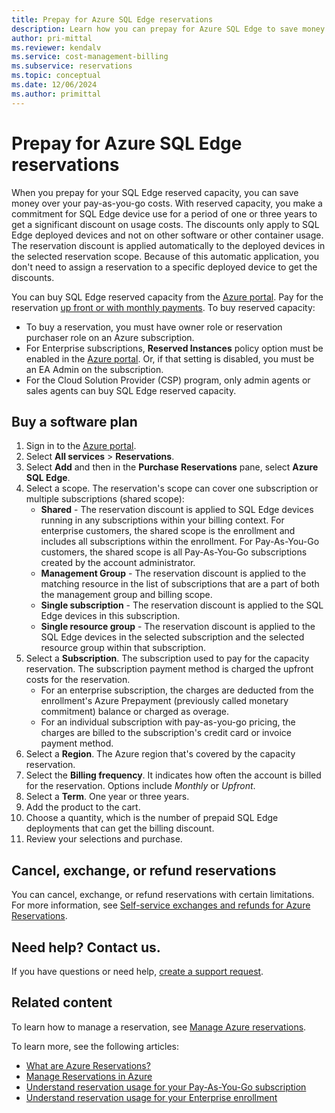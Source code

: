 ```yaml
---
title: Prepay for Azure SQL Edge reservations
description: Learn how you can prepay for Azure SQL Edge to save money over your pay-as-you-go costs.
author: pri-mittal
ms.reviewer: kendalv
ms.service: cost-management-billing
ms.subservice: reservations
ms.topic: conceptual
ms.date: 12/06/2024
ms.author: primittal
---
```


# Prepay for Azure SQL Edge reservations

When you prepay for your SQL Edge reserved capacity, you can save money over your pay-as-you-go costs. With reserved capacity, you make a commitment for SQL Edge device use for a period of one or three years to get a significant discount on usage costs. The discounts only apply to SQL Edge deployed devices and not on other software or other container usage. The reservation discount is applied automatically to the deployed devices in the selected reservation scope. Because of this automatic application, you don't need to assign a reservation to a specific deployed device to get the discounts.

You can buy SQL Edge reserved capacity from the [Azure portal](https://portal.azure.com/). Pay for the reservation [up front or with monthly payments](prepare-buy-reservation.md). To buy reserved capacity:

- To buy a reservation, you must have owner role or reservation purchaser role on an Azure subscription.
- For Enterprise subscriptions, **Reserved Instances** policy option must be enabled in the [Azure portal](../manage/direct-ea-administration.md#view-and-manage-enrollment-policies). Or, if that setting is disabled, you must be an EA Admin on the subscription.
- For the Cloud Solution Provider (CSP) program, only admin agents or sales agents can buy SQL Edge reserved capacity.

## Buy a software plan

1. Sign in to the [Azure portal](https://portal.azure.com/).
2. Select **All services** > **Reservations**.
3. Select **Add** and then in the **Purchase Reservations** pane, select **Azure SQL Edge**.
4. Select a scope. The reservation's scope can cover one subscription or multiple subscriptions (shared scope):
    - **Shared** - The reservation discount is applied to SQL Edge devices running in any subscriptions within your billing context. For enterprise customers, the shared scope is the enrollment and includes all subscriptions within the enrollment. For Pay-As-You-Go customers, the shared scope is all Pay-As-You-Go subscriptions created by the account administrator.
    - **Management Group** - The reservation discount is applied to the matching resource in the list of subscriptions that are a part of both the management group and billing scope.
    - **Single subscription** - The reservation discount is applied to the SQL Edge devices in this subscription.
    - **Single resource group** - The reservation discount is applied to the SQL Edge devices in the selected subscription and the selected resource group within that subscription. 
5. Select a **Subscription**. The subscription used to pay for the capacity reservation. The subscription payment method is charged the upfront costs for the reservation.
    - For an enterprise subscription, the charges are deducted from the enrollment's Azure Prepayment (previously called monetary commitment) balance or charged as overage.
    - For an individual subscription with pay-as-you-go pricing, the charges are billed to the subscription's credit card or invoice payment method. 
6. Select a **Region**. The Azure region that's covered by the capacity reservation. 
7. Select the **Billing frequency**. It indicates how often the account is billed for the reservation. Options include _Monthly_ or _Upfront_. 
8. Select a **Term**. One year or three years.
9. Add the product to the cart.
10. Choose a quantity, which is the number of prepaid SQL Edge deployments that can get the billing discount.
11. Review your selections and purchase.

## Cancel, exchange, or refund reservations

You can cancel, exchange, or refund reservations with certain limitations. For more information, see [Self-service exchanges and refunds for Azure Reservations](exchange-and-refund-azure-reservations.md).

## Need help? Contact us.

If you have questions or need help, [create a support request](https://portal.azure.com/#blade/Microsoft_Azure_Support/HelpAndSupportBlade/newsupportrequest).

## Related content

To learn how to manage a reservation, see [Manage Azure reservations](manage-reserved-vm-instance.md).

To learn more, see the following articles:

- [What are Azure Reservations?](save-compute-costs-reservations.md)
- [Manage Reservations in Azure](manage-reserved-vm-instance.md)
- [Understand reservation usage for your Pay-As-You-Go subscription](understand-reserved-instance-usage.md)
- [Understand reservation usage for your Enterprise enrollment](understand-reserved-instance-usage-ea.md)